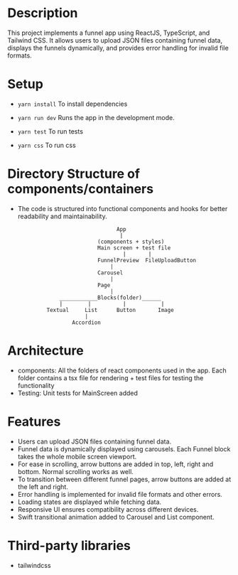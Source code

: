 # Description

This project implements a funnel app using ReactJS, TypeScript, and Tailwind CSS. It allows users to upload JSON files containing funnel data, displays the funnels dynamically, and provides error handling for invalid file formats.

# Setup
 - `yarn install` To install dependencies

 - `yarn run dev` Runs the app in the development mode.

 - `yarn test`  To run tests

 - `yarn css` To run css

# Directory Structure of components/containers
 - The code is structured into functional components and hooks for better readability and maintainability.

						              App
						               |
								(components + styles)
								Main screen + test file
										|       |
								FunnelPreview  FileUploadButton	
									| 
								Carousel
									|
								Page 
									|
					____________Blocks(folder)______                                
					|		 |		    |           |
				Textual     List   	  Button       Image
							|		  
						Accordion    

# Architecture
 - components: All the folders of react components used in the app. Each folder contains a tsx file for rendering + test files for testing the functionality
 - Testing: Unit tests for MainScreen added

# Features
 - Users can upload JSON files containing funnel data.
 - Funnel data is dynamically displayed using carousels. Each Funnel block takes the whole mobile screen viewport.
 - For ease in scrolling, arrow buttons are added in top, left, right and bottom. Normal scrolling works as well.
 - To transition between different funnel pages, arrow buttons are added at the left and right.
 - Error handling is implemented for invalid file formats and other errors.
 - Loading states are displayed while fetching data.
 - Responsive UI ensures compatibility across different devices.
 - Swift transitional animation added to Carousel and List component.

# Third-party libraries
 - tailwindcss
							